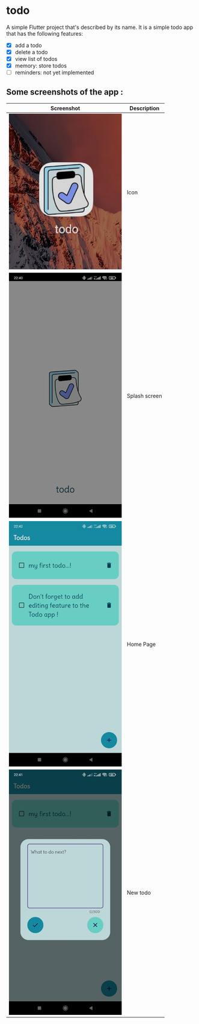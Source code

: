 # todo

A simple Flutter project that's described by its name. It is a simple todo app that has the following features: 
- [x] add a todo
- [x] delete a todo
- [x] view list of todos
- [x] memory: store todos
- [ ] reminders: not yet implemented

## Some screenshots of the app : 


| Screenshot         | Description    |
|--------------------|----------------|
| <img src="https://github.com/izblackcat/todo/blob/main/mockups/icon.jpg?raw=true" width="300"> | Icon |
| <img src="https://github.com/izblackcat/todo/blob/main/mockups/splash.jpg?raw=true" width="300"> | Splash screen |
| <img src="https://github.com/izblackcat/todo/blob/main/mockups/home.jpg?raw=true" width="300"> | Home Page |
| <img src="https://github.com/izblackcat/todo/blob/main/mockups/new-todo.jpg?raw=true" width="300"> | New todo |
